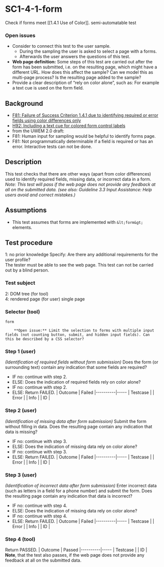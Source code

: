 
# SC1-4-1-form
Check if forms meet [[1.4.1 Use of Color]].
semi-automatable test

### Open issues
- Consider to connect this test to the user sample.
  - During the sampling the user is asked to select a page with a forms.
  - Afterwards the user answers the questions of this test.
- **Web page definition:** Some steps of this test are carried out after the form has been submitted, i.e. on the resulting page, which might have a different URL. How does this affect the sample? Can we model this as multi-page process? Is the resulting page added to the sample?
- Provide a clear description of “rely on color alone”, such as: For example a text cue is used on the form field.

## Background
- [F81: Failure of Success Criterion 1.4.1 due to identifying required or error fields using color differences only](http://www.w3.org/TR/2014/NOTE-WCAG20-TECHS-20140311/F81.html)
- [H92: Including a text cue for colored form control labels](http://www.w3.org/TR/2014/NOTE-WCAG20-TECHS-20140311/H92.html)
- from the UWEM 2.0 draft:
- F81: Human input for sampling would be helpful to identify forms page.
- F81: Not programmatically determinable if a field is required or has an error. Interactive tests can not be done.

## Description
This test checks that there are other ways (apart from color differences) used to identify required fields, missing data, or incorrect data in a form.
*Note: This test will pass if the web page does not provide any feedback at all on the submitted data. (see also: Guideline 3.3 Input Assistance: Help users avoid and correct mistakes.)*

## Assumptions
- This test assumes that forms are implemented with `&lt;form&gt;` elements.

## Test procedure
1: no prior knowledge
Specify: Are there any additional requirements for the user profile?<br />The tester must be able to see the web page. This test can not be carried out by a blind person.
### Test subject
2: DOM tree (for tool)<br />4: rendered page (for user)
single page
### Selector (tool)
`form`
````
	**Open issue:** Limit the selection to forms with multiple input fields (not counting button, submit, and hidden input fields). Can this be described by a CSS selector?
````
### Step 1 (user)
*(Identification of required fields without form submission)*
Does the form (or surrounding text) contain any indication that some fields are required?
- IF no: continue with step 2.
- ELSE: Does the indication of required fields rely on color alone?
- IF no: continue with step 2.
- ELSE: Return FAILED.
| Outcome  | Failed
|----------|-----
| Testcase |
| Error    |
| Info     |
| ID       |

### Step 2 (user)
*(Identification of missing data after form submission)*
Submit the form without filling in data. Does the resulting page contain any indication that data is missing?
- IF no: continue with step 3.
- ELSE: Does the indication of missing data rely on color alone?
- IF no: continue with step 3.
- ELSE: Return FAILED.
| Outcome  | Failed
|----------|-----
| Testcase |
| Error    |
| Info     |
| ID       |
### Step 3 (user)
*(Identification of incorrect data after form submission)*
Enter incorrect data (such as letters in a field for a phone number) and submit the form. Does the resulting page contain any indication that data is incorrect?
- IF no: continue with step 4.
- ELSE: Does the indication of missing data rely on color alone?
- IF no: continue with step 4.
- ELSE: Return FAILED.
| Outcome  | Failed
|----------|-----
| Testcase |
| Error    |
| Info     |
| ID       |
### Step 4 (tool)
Return PASSED.
| Outcome  | Passed
|----------|-----
| Testcase |
| ID       |
**Note**, that the test also passes, if the web page does not provide any feedback at all on the submitted data.
